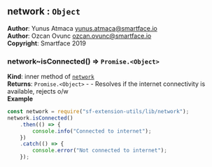 <a name="module_network"></a>

## network : <code>Object</code>
**Author**: Yunus Atmaca <yunus.atmaca@smartface.io>  
**Author**: Ozcan Ovunc <ozcan.ovunc@smartface.io>  
**Copyright**: Smartface 2019  
<a name="module_network..isConnected"></a>

### network~isConnected() ⇒ <code>Promise.&lt;Object&gt;</code>
**Kind**: inner method of [<code>network</code>](#module_network)  
**Returns**: <code>Promise.&lt;Object&gt;</code> - - Resolves if the internet connectivity is available,
rejects o/w  
**Example**  
```js
const network = require("sf-extension-utils/lib/network");
network.isConnected()
    .then(() => {
        console.info("Connected to internet");
    })
    .catch(() => {
        console.error("Not connected to internet");
    });
```

